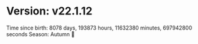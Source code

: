 # Version: v22.1.12
Time since birth: 8078 days, 193873 hours, 11632380 minutes, 697942800 seconds
Season: Autumn 🍁
